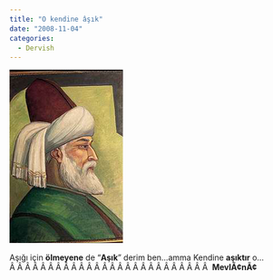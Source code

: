 ```yaml
---
title: "O kendine âşık"
date: "2008-11-04"
categories: 
  - Dervish
---
```


[![mevlana.jpg](../uploads/2008/11/mevlana-1.jpg)](../uploads/2008/11/mevlana-1.jpg "mevlana.jpg")

Aşığı için **ölmeyene** de “**Aşık**” derim ben…amma Kendine **aşıktır** o… Â Â Â Â Â Â Â Â Â Â Â Â Â Â Â Â Â Â Â Â Â Â Â Â Â Â  **MevlÃ¢nÃ¢**
